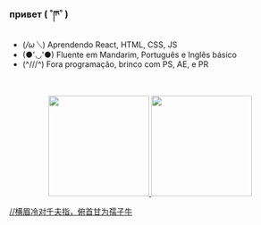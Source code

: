 ### привет ( ˚ཫ˚ )

- (*/ω＼*) Aprendendo React, HTML, CSS, JS
- (●'◡'●) Fluente em Mandarim, Português e Inglês básico
- (^///^) Fora programação, brinco com PS, AE, e PR
<br>
<br>
<div align="center">
  <a href="https://github.com/SessyoinKirin">
  <img height="180em" src="https://github-readme-stats.vercel.app/api?username=SessyoinKirin&show_icons=true&theme=tokyonight&include_all_commits=true&count_private=true"/>
  <img height="180em" src="https://github-readme-stats.vercel.app/api/top-langs/?username=SessyoinKirin&layout=compact&langs_count=7&theme=tokyonight"/>
</div>

//横眉冷对千夫指，俯首甘为孺子牛

